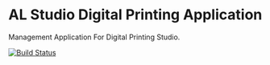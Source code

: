 # AL Studio Digital Printing Application    
Management Application For Digital Printing Studio.

[![Build Status](https://travis-ci.org/hansenmakangiras/alstudioapp.svg?branch=master)](https://travis-ci.org/hansenmakangiras/alstudioapp)
